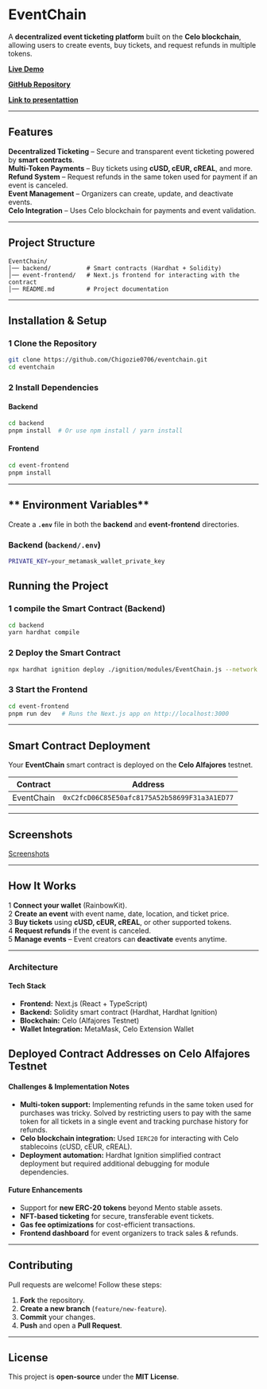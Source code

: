 # **EventChain**

A **decentralized event ticketing platform** built on the **Celo blockchain**, allowing users to create events, buy tickets, and request refunds in multiple tokens.

**[Live Demo](https://eventchain-git-main-chigozie0706s-projects.vercel.app/)**

**[GitHub Repository](https://github.com/Chigozie0706/eventchain)**

**[Link to presentattion](https://www.canva.com/design/DAGf-vn5bL4/GpTakYkJ6L9RTarjzrD4vg/view?utm_content=DAGf-vn5bL4&utm_campaign=designshare&utm_medium=link2&utm_source=uniquelinks&utlId=h596c558439)**

---

## **Features**

**Decentralized Ticketing** – Secure and transparent event ticketing powered by **smart contracts**.  
**Multi-Token Payments** – Buy tickets using **cUSD, cEUR, cREAL**, and more.  
**Refund System** – Request refunds in the same token used for payment if an event is canceled.  
**Event Management** – Organizers can create, update, and deactivate events.  
**Celo Integration** – Uses Celo blockchain for payments and event validation.

---

## **Project Structure**

```
EventChain/
│── backend/          # Smart contracts (Hardhat + Solidity)
│── event-frontend/   # Next.js frontend for interacting with the contract
│── README.md         # Project documentation
```

---

## **Installation & Setup**

### **1 Clone the Repository**

```sh
git clone https://github.com/Chigozie0706/eventchain.git
cd eventchain
```

### **2 Install Dependencies**

#### **Backend**

```sh
cd backend
pnpm install  # Or use npm install / yarn install
```

#### **Frontend**

```sh
cd event-frontend
pnpm install
```

---

## ** Environment Variables**

Create a **`.env`** file in both the **backend** and **event-frontend** directories.

### **Backend (`backend/.env`)**

```sh
PRIVATE_KEY=your_metamask_wallet_private_key
```

## **Running the Project**

### **1 compile the Smart Contract (Backend)**

```sh
cd backend
yarn hardhat compile
```

### **2 Deploy the Smart Contract**

```sh
npx hardhat ignition deploy ./ignition/modules/EventChain.js --network celo_alfajores
```

### **3 Start the Frontend**

```sh
cd event-frontend
pnpm run dev   # Runs the Next.js app on http://localhost:3000
```

---

## **Smart Contract Deployment**

Your **EventChain** smart contract is deployed on the **Celo Alfajores** testnet.

| Contract   | Address                                      |
| ---------- | -------------------------------------------- |
| EventChain | `0xC2fcD06C85E50afc8175A52b58699F31a3A1ED77` |

<!-- **[View on Celo Explorer](https://alfajores.celoscan.io/address/0xBa26366767eA843A656853d348c763c41f9D67Ca)** -->

---

## **Screenshots**

[Screenshots](https://drive.google.com/drive/folders/13iZviAZX3R69zmZKudesQTtxaT5Hdkvy?usp=sharing)

---

## **How It Works**

1 **Connect your wallet** (RainbowKit).  
2 **Create an event** with event name, date, location, and ticket price.  
3 **Buy tickets** using **cUSD, cEUR, cREAL**, or other supported tokens.  
4 **Request refunds** if the event is canceled.  
5 **Manage events** – Event creators can **deactivate** events anytime.

---

### **Architecture**

#### **Tech Stack**

- **Frontend:** Next.js (React + TypeScript)
- **Backend:** Solidity smart contract (Hardhat, Hardhat Ignition)
- **Blockchain:** Celo (Alfajores Testnet)
- **Wallet Integration:** MetaMask, Celo Extension Wallet

## Deployed Contract Addresses on Celo Alfajores Testnet

#### **Challenges & Implementation Notes**

- **Multi-token support:** Implementing refunds in the same token used for purchases was tricky. Solved by restricting users to pay with the same token for all tickets in a single event and tracking purchase history for refunds.
- **Celo blockchain integration:** Used `IERC20` for interacting with Celo stablecoins (cUSD, cEUR, cREAL).
- **Deployment automation:** Hardhat Ignition simplified contract deployment but required additional debugging for module dependencies.

#### **Future Enhancements**

- Support for **new ERC-20 tokens** beyond Mento stable assets.
- **NFT-based ticketing** for secure, transferable event tickets.
- **Gas fee optimizations** for cost-efficient transactions.
- **Frontend dashboard** for event organizers to track sales & refunds.

---

## **Contributing**

Pull requests are welcome! Follow these steps:

1. **Fork** the repository.
2. **Create a new branch** (`feature/new-feature`).
3. **Commit** your changes.
4. **Push** and open a **Pull Request**.

---

## **License**

This project is **open-source** under the **MIT License**.
